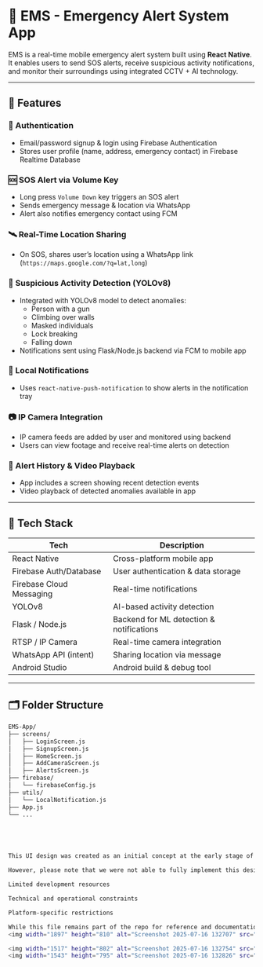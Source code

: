 # 🚨 EMS - Emergency Alert System App

EMS is a real-time mobile emergency alert system built using **React Native**. It enables users to send SOS alerts, receive suspicious activity notifications, and monitor their surroundings using integrated CCTV + AI technology.

---

## 📱 Features

### 🔐 Authentication
- Email/password signup & login using Firebase Authentication
- Stores user profile (name, address, emergency contact) in Firebase Realtime Database

### 🆘 SOS Alert via Volume Key
- Long press `Volume Down` key triggers an SOS alert
- Sends emergency message & location via WhatsApp
- Alert also notifies emergency contact using FCM

### 🛰️ Real-Time Location Sharing
- On SOS, shares user’s location using a WhatsApp link (`https://maps.google.com/?q=lat,long`)

### 🎥 Suspicious Activity Detection (YOLOv8)
- Integrated with YOLOv8 model to detect anomalies:
  - Person with a gun
  - Climbing over walls
  - Masked individuals
  - Lock breaking
  - Falling down
- Notifications sent using Flask/Node.js backend via FCM to mobile app

### 🔔 Local Notifications
- Uses `react-native-push-notification` to show alerts in the notification tray

### 📷 IP Camera Integration
- IP camera feeds are added by user and monitored using backend
- Users can view footage and receive real-time alerts on detection

### 📂 Alert History & Video Playback
- App includes a screen showing recent detection events
- Video playback of detected anomalies available in app

---

## 🔧 Tech Stack

| Tech                     | Description                           |
|--------------------------|---------------------------------------|
| React Native             | Cross-platform mobile app             |
| Firebase Auth/Database   | User authentication & data storage    |
| Firebase Cloud Messaging | Real-time notifications               |
| YOLOv8                   | AI-based activity detection           |
| Flask / Node.js          | Backend for ML detection & notifications |
| RTSP / IP Camera         | Real-time camera integration          |
| WhatsApp API (intent)    | Sharing location via message          |
| Android Studio           | Android build & debug tool            |

---

## 🗂️ Folder Structure

```bash
EMS-App/
├── screens/
│   ├── LoginScreen.js
│   ├── SignupScreen.js
│   ├── HomeScreen.js
│   ├── AddCameraScreen.js
│   ├── AlertsScreen.js
├── firebase/
│   └── firebaseConfig.js
├── utils/
│   └── LocalNotification.js
├── App.js
└── ...





This UI design was created as an initial concept at the early stage of the project. It represents the ideal user interface and experience we aimed to build for the EMS application.

However, please note that we were not able to fully implement this design in the final product due to:

Limited development resources

Technical and operational constraints

Platform-specific restrictions

While this file remains part of the repo for reference and documentation purposes, the final implementation may differ significantly from this design.
<img width="1897" height="810" alt="Screenshot 2025-07-16 132707" src="https://github.com/user-attachments/assets/495c6415-2efb-4601-a419-cb280d9aa323" />

<img width="1517" height="802" alt="Screenshot 2025-07-16 132754" src="https://github.com/user-attachments/assets/9b2b3d3e-4947-4a47-bf81-7aae4058d712" />
<img width="1543" height="795" alt="Screenshot 2025-07-16 132826" src="https://github.com/user-attachments/assets/f1a852ca-de1f-44bb-8d08-37e7af0681cd" />


